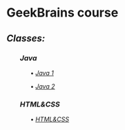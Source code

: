 # GeekBrains course 

## *Classes:*

### &nbsp; &nbsp; &nbsp; &nbsp; *Java*

&nbsp; &nbsp; &nbsp; &nbsp; &nbsp; &nbsp; &nbsp; • *[Java 1](src/main/java/Java1/)*

&nbsp; &nbsp; &nbsp; &nbsp; &nbsp; &nbsp; &nbsp; • *[Java 2](src/main/java/Java2/)*

### &nbsp; &nbsp; &nbsp; &nbsp; *HTML&CSS*

&nbsp; &nbsp; &nbsp; &nbsp; &nbsp; &nbsp; &nbsp; • *[HTML&CSS](HTML&CSS/)*


